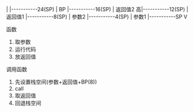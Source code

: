   |
  |-----------24(SP)
  | BP
  |-----------16(SP)
  | 返回值2
高|-----------12(SP)
  | 返回值1
  |-----------8(SP)
  | 参数2
  |-----------4(SP)
  | 参数1
  |-----------SP
  V

函数
   1. 取参数
   2. 运行代码
   3. 放返回值

调用函数
   1. 先设置栈空间(参数+返回值+BP(8))
   2. call 
   3. 取返回值
   4. 回退栈空间
